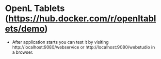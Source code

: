 # OpenL Tablets (https://hub.docker.com/r/openltablets/demo)
- After application starts you can test it by visiting http://localhost:9080/webservice⁠ or http://localhost:9080/webstudio⁠ in a browser.
